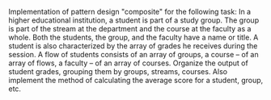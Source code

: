 Implementation of pattern design "composite" for the following task: 
In a higher educational institution, a student is part of a study group. The group is part of the stream at the department and the course at the faculty as a whole. Both the students, the group, and the faculty have a name or title. A student is also characterized by the array of grades he receives during the session. A flow of students consists of an array of groups, a course – of an array of flows, a faculty – of an array of courses. Organize the output of student grades, grouping them by groups, streams, courses. Also implement the method of calculating the average score for a student, group, etc.
